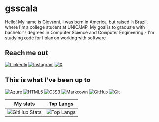 # gsscala

Hello! My name is Giovanni. I was born in America, but raised in Brazil, where I'm a college student at UNICAMP. My goal is to graduate with bachelor's degrees in Computer Science and Computer Engineering - I'm studying code for I plan on working with software.

## Reach me out

[![LinkedIn](https://img.shields.io/badge/LinkedIn-000?style=for-the-badge&logo=linkedin&logoColor=white)](https://www.linkedin.com/in/giovanni-santos-scalabrin-7b890b2b4/)
[![Instagram](https://img.shields.io/badge/-Instagram-000?style=for-the-badge&logo=instagram&logoColor=white)](https://www.instagram.com/gsscala/)
[![X](https://img.shields.io/badge/X-000?style=for-the-badge&logo=x)](https://x.com/SEUUSERNAME)

## This is what I've been up to

![Azure](https://img.shields.io/badge/Azure-black?style=for-the-badge&logo=microsoft%20azure&logoColor=white&labelColor=000&link=https%3A%2F%2Fimages.app.goo.gl%2FK7PN1jYJd57x4q7A8)
![HTML5](https://img.shields.io/badge/HTML5-000?style=for-the-badge&logo=html5&logoColor=white)
![CSS3](https://img.shields.io/badge/CSS3-000?style=for-the-badge&logo=css3&logoColor=white)
![Markdown](https://img.shields.io/badge/Markdown-000?style=for-the-badge&logo=markdown)
![GitHub](https://img.shields.io/badge/GitHub-000?style=for-the-badge&logo=github&logoColor=white)
![Git](https://img.shields.io/badge/GIT-000?style=for-the-badge&logo=git&logoColor=white)

|My stats|Top Langs|
|---|---|
|![GitHub Stats](https://github-readme-stats.vercel.app/api?username=gsscala&theme=transparent&bg_color=000&border_color=white&show_icons=true&icon_color=FFF&title_color=E94D5F&text_color=FFF&hide_title=true)|![Top Langs](https://github-readme-stats-git-masterrstaa-rickstaa.vercel.app/api/top-langs/?username=SEUUSERNAME&layout=compact&bg_color=000&border_color=30A3DC&title_color=E94D5F&text_color=FFF&hide_title=true)|
